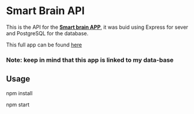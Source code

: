 # Smart Brain API

This is the API for the **[Smart brain APP](https://smart-brain-v.herokuapp.com/)**, it was buid using Express for sever and PostgreSQL for the database.

This full app can be found [here](https://smart-brain-v.herokuapp.com/)

### Note: keep in mind that this app is linked to my data-base

## Usage
npm install

npm start
